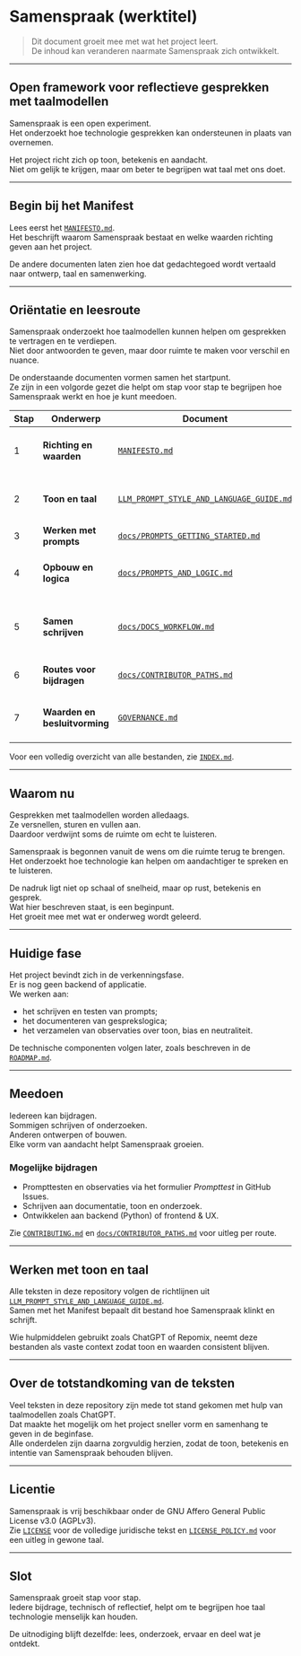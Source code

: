 # Samenspraak (werktitel)

> Dit document groeit mee met wat het project leert.  
> De inhoud kan veranderen naarmate Samenspraak zich ontwikkelt.

---

## Open framework voor reflectieve gesprekken met taalmodellen

Samenspraak is een open experiment.  
Het onderzoekt hoe technologie gesprekken kan ondersteunen in plaats van overnemen.  

Het project richt zich op toon, betekenis en aandacht.  
Niet om gelijk te krijgen, maar om beter te begrijpen wat taal met ons doet.

---

## Begin bij het Manifest

Lees eerst het [`MANIFESTO.md`](MANIFESTO.md).  
Het beschrijft waarom Samenspraak bestaat en welke waarden richting geven aan het project.  

De andere documenten laten zien hoe dat gedachtegoed wordt vertaald naar ontwerp, taal en samenwerking.

---

## Oriëntatie en leesroute

Samenspraak onderzoekt hoe taalmodellen kunnen helpen om gesprekken te vertragen en te verdiepen.  
Niet door antwoorden te geven, maar door ruimte te maken voor verschil en nuance.  

De onderstaande documenten vormen samen het startpunt.  
Ze zijn in een volgorde gezet die helpt om stap voor stap te begrijpen hoe Samenspraak werkt en hoe je kunt meedoen.

| Stap | Onderwerp | Document | Doel |
|------|------------|-----------|------|
| 1 | **Richting en waarden** | [`MANIFESTO.md`](MANIFESTO.md) | Waarom Samenspraak bestaat en wat het wil ondersteunen. |
| 2 | **Toon en taal** | [`LLM_PROMPT_STYLE_AND_LANGUAGE_GUIDE.md`](LLM_PROMPT_STYLE_AND_LANGUAGE_GUIDE.md) | Hoe rust, neutraliteit en helderheid worden bewaakt. |
| 3 | **Werken met prompts** | [`docs/PROMPTS_GETTING_STARTED.md`](docs/PROMPTS_GETTING_STARTED.md) | Zelf oefenen met voorbeeldprompts. |
| 4 | **Opbouw en logica** | [`docs/PROMPTS_AND_LOGIC.md`](docs/PROMPTS_AND_LOGIC.md) | Begrijpen hoe Samenspraak gesprekken structureert. |
| 5 | **Samen schrijven** | [`docs/DOCS_WORKFLOW.md`](docs/DOCS_WORKFLOW.md) | Werkwijze bij schrijven met hulpmiddelen zoals ChatGPT of Repomix. |
| 6 | **Routes voor bijdragen** | [`docs/CONTRIBUTOR_PATHS.md`](docs/CONTRIBUTOR_PATHS.md) | Uitleg over manieren om bij te dragen. |
| 7 | **Waarden en besluitvorming** | [`GOVERNANCE.md`](GOVERNANCE.md) | Hoe keuzes worden genomen en waarden worden bewaakt. |

Voor een volledig overzicht van alle bestanden, zie [`INDEX.md`](INDEX.md).

---

## Waarom nu

Gesprekken met taalmodellen worden alledaags.  
Ze versnellen, sturen en vullen aan.  
Daardoor verdwijnt soms de ruimte om echt te luisteren.  

Samenspraak is begonnen vanuit de wens om die ruimte terug te brengen.  
Het onderzoekt hoe technologie kan helpen om aandachtiger te spreken en te luisteren.  

De nadruk ligt niet op schaal of snelheid, maar op rust, betekenis en gesprek.  
Wat hier beschreven staat, is een beginpunt.  
Het groeit mee met wat er onderweg wordt geleerd.

---

## Huidige fase

Het project bevindt zich in de verkenningsfase.  
Er is nog geen backend of applicatie.  
We werken aan:

- het schrijven en testen van prompts;  
- het documenteren van gesprekslogica;  
- het verzamelen van observaties over toon, bias en neutraliteit.  

De technische componenten volgen later, zoals beschreven in de [`ROADMAP.md`](ROADMAP.md).

---

## Meedoen

Iedereen kan bijdragen.  
Sommigen schrijven of onderzoeken.  
Anderen ontwerpen of bouwen.  
Elke vorm van aandacht helpt Samenspraak groeien.  

### Mogelijke bijdragen
- Prompttesten en observaties via het formulier *Prompttest* in GitHub Issues.  
- Schrijven aan documentatie, toon en onderzoek.  
- Ontwikkelen aan backend (Python) of frontend & UX.  

Zie [`CONTRIBUTING.md`](CONTRIBUTING.md) en [`docs/CONTRIBUTOR_PATHS.md`](docs/CONTRIBUTOR_PATHS.md) voor uitleg per route.

---

## Werken met toon en taal

Alle teksten in deze repository volgen de richtlijnen uit [`LLM_PROMPT_STYLE_AND_LANGUAGE_GUIDE.md`](LLM_PROMPT_STYLE_AND_LANGUAGE_GUIDE.md).  
Samen met het Manifest bepaalt dit bestand hoe Samenspraak klinkt en schrijft.

Wie hulpmiddelen gebruikt zoals ChatGPT of Repomix, neemt deze bestanden als vaste context zodat toon en waarden consistent blijven.

---

## Over de totstandkoming van de teksten

Veel teksten in deze repository zijn mede tot stand gekomen met hulp van taalmodellen zoals ChatGPT.  
Dat maakte het mogelijk om het project sneller vorm en samenhang te geven in de beginfase.  
Alle onderdelen zijn daarna zorgvuldig herzien, zodat de toon, betekenis en intentie van Samenspraak behouden blijven.

---

## Licentie

Samenspraak is vrij beschikbaar onder de GNU Affero General Public License v3.0 (AGPLv3).  
Zie [`LICENSE`](LICENSE) voor de volledige juridische tekst en [`LICENSE_POLICY.md`](LICENSE_POLICY.md) voor een uitleg in gewone taal.

---

## Slot

Samenspraak groeit stap voor stap.  
Iedere bijdrage, technisch of reflectief, helpt om te begrijpen hoe taal technologie menselijk kan houden.  

De uitnodiging blijft dezelfde: lees, onderzoek, ervaar en deel wat je ontdekt.
